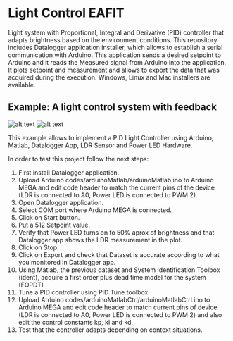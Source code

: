 # Light Control EAFIT
Light system with Proportional, Integral and Derivative (PID) controller that adapts brightness based on the environment conditions. This repository includes Datalogger application installer, which allows to establish a serial communication with Arduino. This application sends a desired setpoint to Arduino and it reads the Measured signal from Arduino into the application. It plots setpoint and measurement and allows to export the data that was acquired during the execution. Windows, Linux and Mac installers are available.

## Example: A light control system with feedback
![alt text](https://raw.githubusercontent.com/tidusdavid/light-control-eafit/master/Resources/Architecture.png)
![alt text](https://raw.githubusercontent.com/tidusdavid/light-control-eafit/master/Resources/Device.jpg)

This example allows to implement a PID Light Controller using Arduino, Matlab, Datalogger App, LDR Sensor and Power LED Hardware.

In order to test this project follow the next steps:
1. First install Datalogger application.
2. Upload Arduino codes/arduinoMatlab/arduinoMatlab.ino to Arduino MEGA and edit code header to match the current pins of the device (LDR is connected to A0, Power LED is connected to PWM 2).
3. Open Datalogger application.
4. Select COM port where Arduino MEGA is connected.
5. Click on Start button.
6. Put a 512 Setpoint value.
7. Verify that Power LED turns on to 50% aprox of brightness and that Datalogger app shows the LDR measurement in the plot.
8. Click on Stop.
9. Click on Export and check that Dataset is accurate according to what you monitored in Datalogger app.
10. Using Matlab, the previous dataset and System Identification Toolbox (ident), acquire a first order plus dead time model for the system (FOPDT)
11. Tune a PID controller using PID Tune toolbox.
12. Upload Arduino codes/arduinoMatlabCtrl/arduinoMatlabCtrl.ino to Arduino MEGA and edit code header to match current pins of device (LDR is connected to A0, Power LED is connected to PWM 2) and also edit the control constants kp, ki and kd.
13. Test that the controller adapts depending on context situations.
